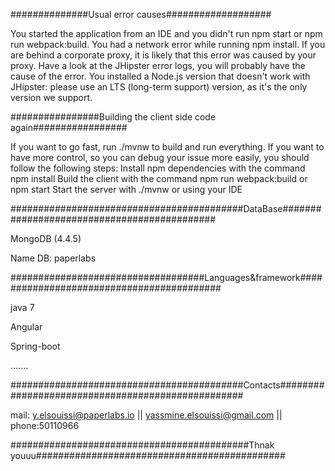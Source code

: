 ##############Usual error causes###################


You started the application from an IDE and you didn't run npm start or npm run webpack:build.
You had a network error while running npm install. If you are behind a corporate proxy, it is likely that this error was caused by your proxy. Have a look at the JHipster error logs, you will probably have the cause of the error.
You installed a Node.js version that doesn't work with JHipster: please use an LTS (long-term support) version, as it's the only version we support.


################Building the client side code again#################



If you want to go fast, run ./mvnw to build and run everything.
If you want to have more control, so you can debug your issue more easily, you should follow the following steps:
Install npm dependencies with the command npm install
Build the client with the command npm run webpack:build or npm start
Start the server with ./mvnw or using your IDE


##########################################DataBase############################################


MongoDB (4.4.5)

Name DB: paperlabs


###################################Languages&framework##########################################


java 7

Angular

Spring-boot

.......


##########################################Contacts##################################################


mail: y.elsouissi@paperlabs.io ||  yassmine.elsouissi@gmail.com  || phone:50110966






###########################################Thnak youuu############################################# 
